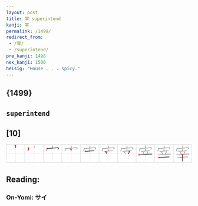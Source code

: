 ```yaml
---
layout: post
title: 宰 superintend
kanji: 宰
permalink: /1499/
redirect_from:
 - /宰/
 - /superintend/
pre_kanji: 1498
nex_kanji: 1500
heisig: "House . . . spicy."
---
```


## {1499}

## `superintend`

## [10]

<div class="stroke"><img src="../images/E5AEB0.png" /></div>

## Reading:

### On-Yomi: サイ
